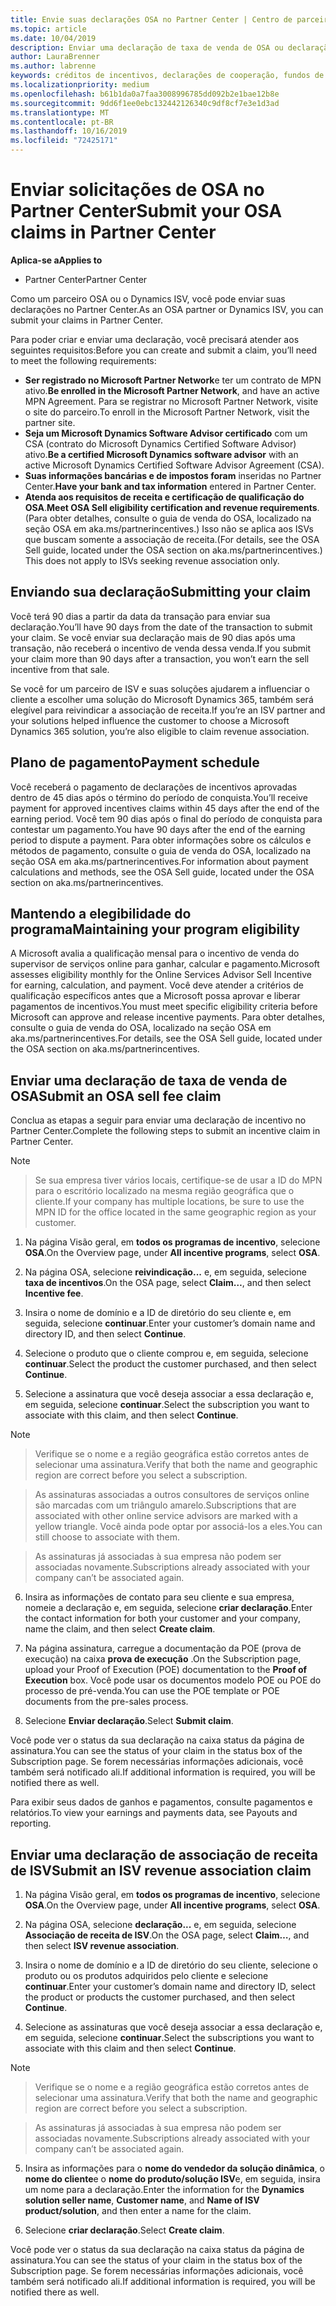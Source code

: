```yaml
---
title: Envie suas declarações OSA no Partner Center | Centro de parceiros
ms.topic: article
ms.date: 10/04/2019
description: Enviar uma declaração de taxa de venda de OSA ou declaração de associação de receita de ISV
author: LauraBrenner
ms.author: labrenne
keywords: créditos de incentivos, declarações de cooperação, fundos de cooperação, OSA, ISV, associação de receita
ms.localizationpriority: medium
ms.openlocfilehash: b61b1da0a7faa3008996785dd092b2e1bae12b8e
ms.sourcegitcommit: 9dd6f1ee0ebc132442126340c9df8cf7e3e1d3ad
ms.translationtype: MT
ms.contentlocale: pt-BR
ms.lasthandoff: 10/16/2019
ms.locfileid: "72425171"
---
```

# <a name="submit-your-osa-claims-in-partner-center"></a><span data-ttu-id="99967-104">Enviar solicitações de OSA no Partner Center</span><span class="sxs-lookup"><span data-stu-id="99967-104">Submit your OSA claims in Partner Center</span></span>

<span data-ttu-id="99967-105">**Aplica-se a**</span><span class="sxs-lookup"><span data-stu-id="99967-105">**Applies to**</span></span>

-  <span data-ttu-id="99967-106">Partner Center</span><span class="sxs-lookup"><span data-stu-id="99967-106">Partner Center</span></span>

<span data-ttu-id="99967-107">Como um parceiro OSA ou o Dynamics ISV, você pode enviar suas declarações no Partner Center.</span><span class="sxs-lookup"><span data-stu-id="99967-107">As an OSA partner or Dynamics ISV, you can submit your claims in Partner Center.</span></span> 

<span data-ttu-id="99967-108">Para poder criar e enviar uma declaração, você precisará atender aos seguintes requisitos:</span><span class="sxs-lookup"><span data-stu-id="99967-108">Before you can create and submit a claim, you’ll need to meet the following requirements:</span></span> 
-   <span data-ttu-id="99967-109">**Ser registrado no Microsoft Partner Network**e ter um contrato de MPN ativo.</span><span class="sxs-lookup"><span data-stu-id="99967-109">**Be enrolled in the Microsoft Partner Network**, and have an active MPN Agreement.</span></span> <span data-ttu-id="99967-110">Para se registrar no Microsoft Partner Network, visite o site do parceiro.</span><span class="sxs-lookup"><span data-stu-id="99967-110">To enroll in the Microsoft Partner Network, visit the partner site.</span></span> 
-   <span data-ttu-id="99967-111">**Seja um Microsoft Dynamics Software Advisor certificado** com um CSA (contrato do Microsoft Dynamics Certified Software Advisor) ativo.</span><span class="sxs-lookup"><span data-stu-id="99967-111">**Be a certified Microsoft Dynamics software advisor** with an active Microsoft Dynamics Certified Software Advisor Agreement (CSA).</span></span> 
-   <span data-ttu-id="99967-112">**Suas informações bancárias e de impostos foram** inseridas no Partner Center.</span><span class="sxs-lookup"><span data-stu-id="99967-112">**Have your bank and tax information** entered in Partner Center.</span></span> 
-   <span data-ttu-id="99967-113">**Atenda aos requisitos de receita e certificação de qualificação do OSA**.</span><span class="sxs-lookup"><span data-stu-id="99967-113">**Meet OSA Sell eligibility certification and revenue requirements**.</span></span> <span data-ttu-id="99967-114">(Para obter detalhes, consulte o guia de venda do OSA, localizado na seção OSA em aka.ms/partnerincentives.) Isso não se aplica aos ISVs que buscam somente a associação de receita.</span><span class="sxs-lookup"><span data-stu-id="99967-114">(For details, see the OSA Sell guide, located under the OSA section on aka.ms/partnerincentives.) This does not apply to ISVs seeking revenue association only.</span></span> 

## <a name="submitting-your-claim"></a><span data-ttu-id="99967-115">Enviando sua declaração</span><span class="sxs-lookup"><span data-stu-id="99967-115">Submitting your claim</span></span>

<span data-ttu-id="99967-116">Você terá 90 dias a partir da data da transação para enviar sua declaração.</span><span class="sxs-lookup"><span data-stu-id="99967-116">You’ll have 90 days from the date of the transaction to submit your claim.</span></span> <span data-ttu-id="99967-117">Se você enviar sua declaração mais de 90 dias após uma transação, não receberá o incentivo de venda dessa venda.</span><span class="sxs-lookup"><span data-stu-id="99967-117">If you submit your claim more than 90 days after a transaction, you won’t earn the sell incentive from that sale.</span></span> 

<span data-ttu-id="99967-118">Se você for um parceiro de ISV e suas soluções ajudarem a influenciar o cliente a escolher uma solução do Microsoft Dynamics 365, também será elegível para reivindicar a associação de receita.</span><span class="sxs-lookup"><span data-stu-id="99967-118">If you’re an ISV partner and your solutions helped influence the customer to choose a Microsoft Dynamics 365 solution, you’re also eligible to claim revenue association.</span></span>   

## <a name="payment-schedule"></a><span data-ttu-id="99967-119">Plano de pagamento</span><span class="sxs-lookup"><span data-stu-id="99967-119">Payment schedule</span></span>

<span data-ttu-id="99967-120">Você receberá o pagamento de declarações de incentivos aprovadas dentro de 45 dias após o término do período de conquista.</span><span class="sxs-lookup"><span data-stu-id="99967-120">You’ll receive payment for approved incentives claims within 45 days after the end of the earning period.</span></span> <span data-ttu-id="99967-121">Você tem 90 dias após o final do período de conquista para contestar um pagamento.</span><span class="sxs-lookup"><span data-stu-id="99967-121">You have 90 days after the end of the earning period to dispute a payment.</span></span> <span data-ttu-id="99967-122">Para obter informações sobre os cálculos e métodos de pagamento, consulte o guia de venda do OSA, localizado na seção OSA em aka.ms/partnerincentives.</span><span class="sxs-lookup"><span data-stu-id="99967-122">For information about payment calculations and methods, see the OSA Sell guide, located under the OSA section on aka.ms/partnerincentives.</span></span>

## <a name="maintaining-your-program-eligibility"></a><span data-ttu-id="99967-123">Mantendo a elegibilidade do programa</span><span class="sxs-lookup"><span data-stu-id="99967-123">Maintaining your program eligibility</span></span>

<span data-ttu-id="99967-124">A Microsoft avalia a qualificação mensal para o incentivo de venda do supervisor de serviços online para ganhar, calcular e pagamento.</span><span class="sxs-lookup"><span data-stu-id="99967-124">Microsoft assesses eligibility monthly for the Online Services Advisor Sell Incentive for earning, calculation, and payment.</span></span> <span data-ttu-id="99967-125">Você deve atender a critérios de qualificação específicos antes que a Microsoft possa aprovar e liberar pagamentos de incentivos.</span><span class="sxs-lookup"><span data-stu-id="99967-125">You must meet specific eligibility criteria before Microsoft can approve and release incentive payments.</span></span> <span data-ttu-id="99967-126">Para obter detalhes, consulte o guia de venda do OSA, localizado na seção OSA em aka.ms/partnerincentives.</span><span class="sxs-lookup"><span data-stu-id="99967-126">For details, see the OSA Sell guide, located under the OSA section on aka.ms/partnerincentives.</span></span>

## <a name="submit-an-osa-sell-fee-claim"></a><span data-ttu-id="99967-127">Enviar uma declaração de taxa de venda de OSA</span><span class="sxs-lookup"><span data-stu-id="99967-127">Submit an OSA sell fee claim</span></span>

<span data-ttu-id="99967-128">Conclua as etapas a seguir para enviar uma declaração de incentivo no Partner Center.</span><span class="sxs-lookup"><span data-stu-id="99967-128">Complete the following steps to submit an incentive claim in Partner Center.</span></span>  

>[!NOTE]

><span data-ttu-id="99967-129">Se sua empresa tiver vários locais, certifique-se de usar a ID do MPN para o escritório localizado na mesma região geográfica que o cliente.</span><span class="sxs-lookup"><span data-stu-id="99967-129">If your company has multiple locations, be sure to use the MPN ID for the office located in the same geographic region as your customer.</span></span> 

1.  <span data-ttu-id="99967-130">Na página Visão geral, em **todos os programas de incentivo**, selecione **OSA**.</span><span class="sxs-lookup"><span data-stu-id="99967-130">On the Overview page, under **All incentive programs**, select **OSA**.</span></span>

2.  <span data-ttu-id="99967-131">Na página OSA, selecione **reivindicação...** e, em seguida, selecione **taxa de incentivos**.</span><span class="sxs-lookup"><span data-stu-id="99967-131">On the OSA page, select **Claim…**, and then select **Incentive fee**.</span></span>

3.  <span data-ttu-id="99967-132">Insira o nome de domínio e a ID de diretório do seu cliente e, em seguida, selecione **continuar**.</span><span class="sxs-lookup"><span data-stu-id="99967-132">Enter your customer’s domain name and directory ID, and then select **Continue**.</span></span> 

4.  <span data-ttu-id="99967-133">Selecione o produto que o cliente comprou e, em seguida, selecione **continuar**.</span><span class="sxs-lookup"><span data-stu-id="99967-133">Select the product the customer purchased, and then select **Continue**.</span></span> 

5.  <span data-ttu-id="99967-134">Selecione a assinatura que você deseja associar a essa declaração e, em seguida, selecione **continuar**.</span><span class="sxs-lookup"><span data-stu-id="99967-134">Select the subscription you want to associate with this claim, and then select **Continue**.</span></span>

>[!NOTE]

><span data-ttu-id="99967-135">Verifique se o nome e a região geográfica estão corretos antes de selecionar uma assinatura.</span><span class="sxs-lookup"><span data-stu-id="99967-135">Verify that both the name and geographic region are correct before you select a subscription.</span></span> 

><span data-ttu-id="99967-136">As assinaturas associadas a outros consultores de serviços online são marcadas com um triângulo amarelo.</span><span class="sxs-lookup"><span data-stu-id="99967-136">Subscriptions that are associated with other online service advisors are marked with a yellow triangle.</span></span> <span data-ttu-id="99967-137">Você ainda pode optar por associá-los a eles.</span><span class="sxs-lookup"><span data-stu-id="99967-137">You can still choose to associate with them.</span></span> 

><span data-ttu-id="99967-138">As assinaturas já associadas à sua empresa não podem ser associadas novamente.</span><span class="sxs-lookup"><span data-stu-id="99967-138">Subscriptions already associated with your company can’t be associated again.</span></span>  

6.  <span data-ttu-id="99967-139">Insira as informações de contato para seu cliente e sua empresa, nomeie a declaração e, em seguida, selecione **criar declaração**.</span><span class="sxs-lookup"><span data-stu-id="99967-139">Enter the contact information for both your customer and your company, name the claim, and then select **Create claim**.</span></span> 

7.  <span data-ttu-id="99967-140">Na página assinatura, carregue a documentação da POE (prova de execução) na caixa **prova de execução** .</span><span class="sxs-lookup"><span data-stu-id="99967-140">On the Subscription page, upload your Proof of Execution (POE) documentation to the **Proof of Execution** box.</span></span> <span data-ttu-id="99967-141">Você pode usar os documentos modelo POE ou POE do processo de pré-venda.</span><span class="sxs-lookup"><span data-stu-id="99967-141">You can use the POE template or POE documents from the pre-sales process.</span></span> 

8.  <span data-ttu-id="99967-142">Selecione **Enviar declaração**.</span><span class="sxs-lookup"><span data-stu-id="99967-142">Select **Submit claim**.</span></span>    

<span data-ttu-id="99967-143">Você pode ver o status da sua declaração na caixa status da página de assinatura.</span><span class="sxs-lookup"><span data-stu-id="99967-143">You can see the status of your claim in the status box of the Subscription page.</span></span> <span data-ttu-id="99967-144">Se forem necessárias informações adicionais, você também será notificado ali.</span><span class="sxs-lookup"><span data-stu-id="99967-144">If additional information is required, you will be notified there as well.</span></span>

<span data-ttu-id="99967-145">Para exibir seus dados de ganhos e pagamentos, consulte pagamentos e relatórios.</span><span class="sxs-lookup"><span data-stu-id="99967-145">To view your earnings and payments data, see Payouts and reporting.</span></span> 
 
## <a name="submit-an-isv-revenue-association-claim"></a><span data-ttu-id="99967-146">Enviar uma declaração de associação de receita de ISV</span><span class="sxs-lookup"><span data-stu-id="99967-146">Submit an ISV revenue association claim</span></span>

1.  <span data-ttu-id="99967-147">Na página Visão geral, em **todos os programas de incentivo**, selecione **OSA**.</span><span class="sxs-lookup"><span data-stu-id="99967-147">On the Overview page, under **All incentive programs**, select **OSA**.</span></span>

2.  <span data-ttu-id="99967-148">Na página OSA, selecione **declaração...** e, em seguida, selecione **Associação de receita de ISV**.</span><span class="sxs-lookup"><span data-stu-id="99967-148">On the OSA page, select **Claim…**, and then select **ISV revenue association**.</span></span>

3.  <span data-ttu-id="99967-149">Insira o nome de domínio e a ID de diretório do seu cliente, selecione o produto ou os produtos adquiridos pelo cliente e selecione **continuar**.</span><span class="sxs-lookup"><span data-stu-id="99967-149">Enter your customer’s domain name and directory ID, select the product or products the customer purchased, and then select **Continue**.</span></span> 

4.  <span data-ttu-id="99967-150">Selecione as assinaturas que você deseja associar a essa declaração e, em seguida, selecione **continuar**.</span><span class="sxs-lookup"><span data-stu-id="99967-150">Select the subscriptions you want to associate with this claim and then select **Continue**.</span></span>

>[!NOTE]

><span data-ttu-id="99967-151">Verifique se o nome e a região geográfica estão corretos antes de selecionar uma assinatura.</span><span class="sxs-lookup"><span data-stu-id="99967-151">Verify that both the name and geographic region are correct before you select a subscription.</span></span> 

><span data-ttu-id="99967-152">As assinaturas já associadas à sua empresa não podem ser associadas novamente.</span><span class="sxs-lookup"><span data-stu-id="99967-152">Subscriptions already associated with your company can’t be associated again.</span></span>  

5.  <span data-ttu-id="99967-153">Insira as informações para o **nome do vendedor da solução dinâmica**, o **nome do cliente**e o **nome do produto/solução ISV**e, em seguida, insira um nome para a declaração.</span><span class="sxs-lookup"><span data-stu-id="99967-153">Enter the information for the **Dynamics solution seller name**, **Customer name**, and **Name of ISV product/solution**, and then enter a name for the claim.</span></span> 

6.  <span data-ttu-id="99967-154">Selecione **criar declaração**.</span><span class="sxs-lookup"><span data-stu-id="99967-154">Select **Create claim**.</span></span> 

<span data-ttu-id="99967-155">Você pode ver o status da sua declaração na caixa status da página de assinatura.</span><span class="sxs-lookup"><span data-stu-id="99967-155">You can see the status of your claim in the status box of the Subscription page.</span></span> <span data-ttu-id="99967-156">Se forem necessárias informações adicionais, você também será notificado ali.</span><span class="sxs-lookup"><span data-stu-id="99967-156">If additional information is required, you will be notified there as well.</span></span>
